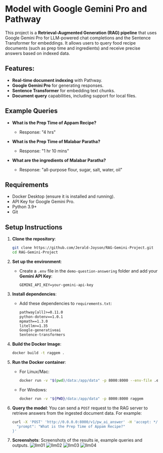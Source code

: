 # Model with Google Gemini Pro and Pathway

This project is a **Retrieval-Augmented Generation (RAG) pipeline** that uses Google Gemini Pro for LLM-powered chat completions and the Sentence Transformer for embeddings. It allows users to query food recipe documents (such as prep time and ingredients) and receive precise answers based on indexed data.

## Features:

- **Real-time document indexing** with Pathway.
- **Google Gemini Pro** for generating responses.
- **Sentence Transformer** for embedding text chunks.
- **Document query** capabilities, including support for local files.

## Example Queries

- **What is the Prep Time of Appam Recipe?**

  - Response: "4 hrs"
- **What is the Prep Time of Malabar Paratha?**

  - Response: "1 hr 10 mins"
- **What are the ingredients of Malabar Paratha?**

  - Response: "all-purpose flour, sugar, salt, water, oil"

## Requirements

- Docker Desktop (ensure it is installed and running).
- API Key for Google Gemini Pro.
- Python 3.9+
- Git

## Setup Instructions

1. **Clone the repository**:

   ```bash
   git clone https://github.com/Jerald-Joyson/RAG-Gemini-Project.git
   cd RAG-Gemini-Project
   ```
2. **Set up the environment**:

   - Create a `.env` file in the `demo-question-answering` folder and add your **Gemini API Key**:
     ```
     GEMINI_API_KEY=your-gemini-api-key
     ```
3. **Install dependencies**:

   - Add these dependencies to `requirements.txt`:
     ```txt
     pathway[all]>=0.11.0
     python-dotenv==1.0.1
     mpmath==1.3.0
     litellm>=1.35
     Google-generativeai
     Sentence-transformers
     ```
4. **Build the Docker Image**:

   ```bash
   docker build -t raggem .
   ```
5. **Run the Docker container**:

   - For Linux/Mac:

     ```bash
     docker run -v "$(pwd)/data:/app/data" -p 8000:8000 --env-file .env raggem
     ```
   - For Windows:

     ```bash
     docker run -v "${PWD}/data:/app/data" -p 8000:8000 raggem
     ```
6. **Query the model**:
   You can send a `POST` request to the RAG server to retrieve answers from the ingested document data. For example:

   ```bash
   curl -X 'POST' 'http://0.0.0.0:8000/v1/pw_ai_answer' -H 'accept: */*' -H 'Content-Type: application/json' -d '{
     "prompt": "What is the Prep Time of Appam Recipe?"
   }'
   ```
7. **Screenshots**:
   Screenshots of the results ie, example queries and outputs.
![llm01](https://github.com/user-attachments/assets/fad0a071-064d-4e3c-a1d7-5fcd3e03eb74)
![llm02](https://github.com/user-attachments/assets/8a911223-53a9-42cf-aa6a-52878bdcfc9a)
![llm03](https://github.com/user-attachments/assets/cbc8212c-9680-42db-8752-1babef83c486)
![llm04](https://github.com/user-attachments/assets/039d44c6-ffa4-48f1-ace5-dfa08d67421a)

